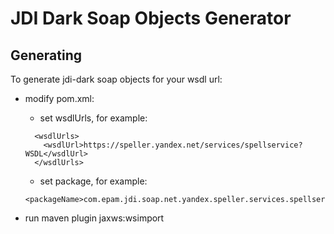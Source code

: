 # JDI Dark Soap Objects Generator

## Generating

To generate jdi-dark soap objects for your wsdl url:
 - modify pom.xml: 
    * set wsdlUrls, for example:
    ```
      <wsdlUrls>
        <wsdlUrl>https://speller.yandex.net/services/spellservice?WSDL</wsdlUrl>
      </wsdlUrls>
    ```
    * set package, for example:
    ```
    <packageName>com.epam.jdi.soap.net.yandex.speller.services.spellservice</packageName>
    ```
    
 - run maven plugin jaxws:wsimport
 
 
